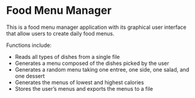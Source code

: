 # Food Menu Manager

This is a food menu manager application with its graphical user interface that allow users to create daily food menus.

Functions include:
* Reads all types of dishes from a single file
* Generates a menu composed of the dishes picked by the user
* Generates a random menu taking one entree, one side, one salad, and one dessert
* Generates the menus of lowest and highest calories
* Stores the user’s menus and exports the menus to a file
